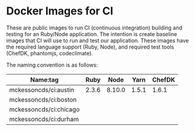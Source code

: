 Docker Images for CI
====================

These are public images to run CI (continuous integration) building and testing
for an Ruby/Node application. The intention is create baseline images that CI
will use to run and test our application. These images have the required
language support (Ruby, Node), and required test tools (ChefDK, phantomjs,
codeclimate).


The naming convention is as follows:

| Name:tag               | Ruby   | Node   | Yarn   | ChefDK |
|------------------------|--------|--------|--------|--------|
| mckessoncds/ci:austin  | 2.3.6  | 8.10.0 | 1.5.1  | 1.6.1  |
| mckessoncds/ci:boston  |        |        |        |        |
| mckessoncds/ci:chicago |        |        |        |        |
| mckessoncds/ci:durham  |        |        |        |        |



